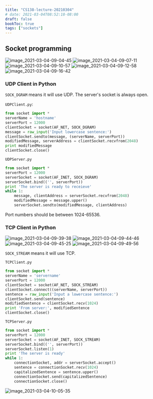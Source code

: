 ```yaml
---
title: "CS138-lecture-20210304"
# date: 2021-03-04T08:52:18-08:00
draft: false
bookToc: true
tags: ["sockets"]
---
```


## Socket programming

![image_2021-03-04-09-04-45](/notes/image_2021-03-04-09-04-45.png)
![image_2021-03-04-09-07-11](/notes/image_2021-03-04-09-07-11.png)
![image_2021-03-04-09-10-57](/notes/image_2021-03-04-09-10-57.png)
![image_2021-03-04-09-12-58](/notes/image_2021-03-04-09-12-58.png)
![image_2021-03-04-09-16-42](/notes/image_2021-03-04-09-16-42.png)

### UDP Client in Python

`SOCK_DGRAM` means it will use UDP.
The server's socket is always open.

`UDPClient.py`:

```py
from socket import *
serverName = 'hostname'
serverPort = 12000
clientSocket = socket(AF_NET, SOCK_DGRAM)
message = raw_input('Input lowercase sentence:')
clientSocket.sendto(message, (serverName, serverPort))
modifiedMessage, serverAddress = clientSocket.recvfrom(2048)
print modifiedMessage
clientSocket.close()
```

`UDPServer.py`

```py
from socket import *
serverPort = 12000
serverSocket = socket(AF_INET, SOCK_DGRAM)
serverSocket.bind(('', serverPort))
print 'The server is ready to receieve'
while 1:
    message, clientAddress = serverSocket.recvfrom(2048)
    modifiedMessage = message.upper()
    serverSocket.sendto(modifiedMessage, clientAddress)
```

Port numbers should be between 1024-65536.

### TCP Client in Python

![image_2021-03-04-09-39-38](/notes/image_2021-03-04-09-39-38.png)
![image_2021-03-04-09-44-46](/notes/image_2021-03-04-09-44-46.png)
![image_2021-03-04-09-45-25](/notes/image_2021-03-04-09-45-25.png)
![image_2021-03-04-09-49-56](/notes/image_2021-03-04-09-49-56.png)

`SOCK_STREAM` means it will use TCP.

`TCPClient.py`

```py
from socket import *
serverName = 'servername'
serverPort = 12000
clientSocket = socket(AF_NET, SOCK_STREAM)
clientSocket.connect((serverName, serverPort))
sentence = raw_input('Input a lowercase sentence:')
clientSocket.send(sentence)
modifiedSentence = clientSocket.recv(1024)
print 'From server:', modifiedSentence
clientSocket.close()
```

`TCPServer.py`

```py
from socket import *
serverPort = 12000
serverSocket = socket(AF_INET, SOCK_STREAM)
serverSocket.bind(('', serverPort))
serverSocket.listen(1)
print 'The server is ready'
while 1:
    connectionSocket, addr = serverSocket.accept()
    sentence = connectionSocket.recv(1024)
    capitalizedSentence = sentence.upper()
    connectionSocket.send(capitalizedSentence)
    connectionSocket.close()
```

![image_2021-03-04-10-05-35](/notes/image_2021-03-04-10-05-35.png)

